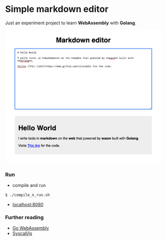 # Simple markdown editor

Just an experiment project to learn **WebAssembly** with **Golang**.

![Screen shot](/go-wasm-markdown-ss.png?raw=true)

### Run
- compile and run
```bash
$ ./compile_n_run.sh
```
- [localhost:8080](http://localhost:8080)

### Further reading
- [Go WebAssembly](https://github.com/golang/go/wiki/WebAssembly)
- [Syscall/js](https://golang.org/pkg/syscall/js/)
